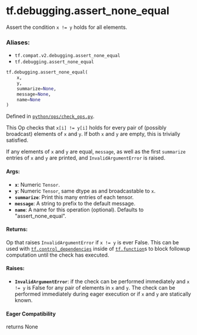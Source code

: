 <div itemscope itemtype="http://developers.google.com/ReferenceObject">
<meta itemprop="name" content="tf.debugging.assert_none_equal" />
<meta itemprop="path" content="Stable" />
</div>

# tf.debugging.assert_none_equal

Assert the condition `x != y` holds for all elements.

### Aliases:

* `tf.compat.v2.debugging.assert_none_equal`
* `tf.debugging.assert_none_equal`

``` python
tf.debugging.assert_none_equal(
    x,
    y,
    summarize=None,
    message=None,
    name=None
)
```



Defined in [`python/ops/check_ops.py`](/code/stable/tensorflow/python/ops/check_ops.py).

<!-- Placeholder for "Used in" -->

This Op checks that `x[i] != y[i]` holds for every pair of (possibly
broadcast) elements of `x` and `y`. If both `x` and `y` are empty, this is
trivially satisfied.

If any elements of `x` and `y` are equal, `message`, as well as the first
`summarize` entries of `x` and `y` are printed, and `InvalidArgumentError`
is raised.

#### Args:


* <b>`x`</b>:  Numeric `Tensor`.
* <b>`y`</b>:  Numeric `Tensor`, same dtype as and broadcastable to `x`.
* <b>`summarize`</b>: Print this many entries of each tensor.
* <b>`message`</b>: A string to prefix to the default message.
* <b>`name`</b>: A name for this operation (optional).  Defaults to
"assert_none_equal".


#### Returns:

Op that raises `InvalidArgumentError` if `x != y` is ever False. This can
  be used with <a href="../../tf/control_dependencies.md"><code>tf.control_dependencies</code></a> inside of <a href="../../tf/function.md"><code>tf.function</code></a>s to block
  followup computation until the check has executed.




#### Raises:


* <b>`InvalidArgumentError`</b>: if the check can be performed immediately and
  `x != y` is False for any pair of elements in `x` and `y`. The check can
  be performed immediately during eager execution or if `x` and `y` are
  statically known.

#### Eager Compatibility
returns None

